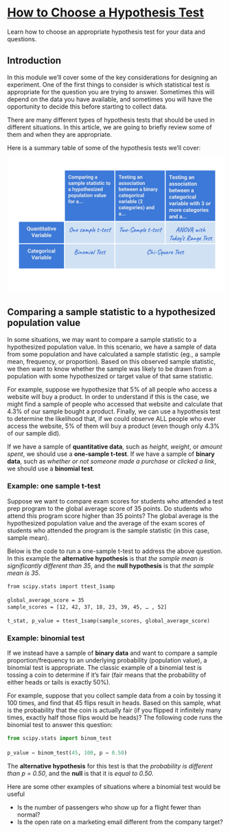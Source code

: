 # [How to Choose a Hypothesis Test](https://www.codecademy.com/courses/hypothesis-testing-python/articles/how-to-choose-a-hypothesis-test)

Learn how to choose an appropriate hypothesis test for your data and questions.

## Introduction

In this module we’ll cover some of the key considerations for designing an experiment. 
One of the first things to consider is which statistical test is appropriate for the question you are trying to answer. 
Sometimes this will depend on the data you have available, and sometimes you will have the opportunity to decide this before starting to collect data.

There are many different types of hypothesis tests that should be used in different situations. 
In this article, we are going to briefly review some of them and when they are appropriate.

Here is a summary table of some of the hypothesis tests we’ll cover:

![table of hypothesi tests](article_graphic.webp)

## Comparing a sample statistic to a hypothesized population value

In some situations, we may want to compare a sample statistic to a hypothesized population value. 
In this scenario, we have a sample of data from some population and have calculated a sample statistic (eg., a sample mean, frequency, or proportion). 
Based on this observed sample statistic, we then want to know whether the sample was likely to be drawn from a population with some hypothesized or target value of that same statistic.

For example, suppose we hypothesize that 5% of all people who access a website will buy a product. 
In order to understand if this is the case, we might find a sample of people who accessed that website and calculate that 4.3% of our sample bought a product. 
Finally, we can use a hypothesis test to determine the likelihood that, if we could observe ALL people who ever access the website, 5% of them will buy a product (even though only 4.3% of our sample did).

If we have a sample of **quantitative data**, such as *height*, *weight*, or *amount spent*, we should use a **one-sample t-test**. 
If we have a sample of **binary data**, such as *whether or not someone made a purchase* or *clicked a link*, we should use a **binomial test**.

### Example: one sample t-test

Suppose we want to compare exam scores for students who attended a test prep program to the global average score of 35 points. 
Do students who attend this program score higher than 35 points? 
The global average is the hypothesized population value and the average of the exam scores of students who attended the program is the sample statistic 
(in this case, sample mean).

Below is the code to run a one-sample t-test to address the above question. 
In this example the **alternative hypothesis** is that *the sample mean is significantly different than 35*, and the **null hypothesis** is that *the sample mean is 35*.
```pythom
from scipy.stats import ttest_1samp
 
global_average_score = 35
sample_scores = [12, 42, 37, 18, 23, 39, 45, … , 52]
 
t_stat, p_value = ttest_1samp(sample_scores, global_average_score)
```

### Example: binomial test

If we instead have a sample of **binary data** and want to compare a sample proportion/frequency to an underlying probability (population value), a binomial test is appropriate. 
The classic example of a binomial test is tossing a coin to determine if it’s fair (fair means that the probability of either heads or tails is exactly 50%).

For example, suppose that you collect sample data from a coin by tossing it 100 times, and find that 45 flips result in heads. 
Based on this sample, what is the probability that the coin is actually fair (if you flipped it infinitely many times, exactly half those flips would be heads)? 
The following code runs the binomial test to answer this question:
```python
from scipy.stats import binom_test
 
p_value = binom_test(45, 100, p = 0.50)
```
The **alternative hypothesis** for this test is that the *probability is different than p = 0.50*, and the **null** is that it is *equal to 0.50*.

Here are some other examples of situations where a binomial test would be useful
* Is the number of passengers who show up for a flight fewer than normal?
* Is the open rate on a marketing email different from the company target?











